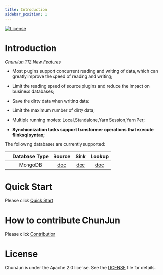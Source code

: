 ```yaml
---
title: Introduction
sidebar_position: 1
---
```


[![License](https://img.shields.io/badge/license-Apache%202-4EB1BA.svg)](https://www.apache.org/licenses/LICENSE-2.0.html)
# Introduction

*[ChunJun 1.12 New Features](chunjunDocs/change-log.md)*

- Most plugins support concurrent reading and writing of data, which can greatly improve the speed of reading and writing;

- Limit the reading speed of source plugins and reduce the impact on business databases;

- Save the dirty data when writing data;

- Limit the maximum number of dirty data;

- Multiple running modes: Local,Standalone,Yarn Session,Yarn Per;

- **Synchronization tasks support transformer operations that execute flinksql syntax;**

The following databases are currently supported:

|                        | Database Type  | Source                          | Sink                          | Lookup
|:----------------------:|:--------------:|:-------------------------------:|:-------------------------------:|:-------------------------------:|
|                        | MongoDB        | [doc](chunjunDocs/connectors/mongodb/mongodb-source.md) | [doc](chunjunDocs/connectors/mongodb/mongodb-sink.md) |[doc](chunjunDocs/connectors/mongodb/mongodb-lookup.md) |


# Quick Start

Please click [Quick Start](chunjunDocs/quickstart.md)

# How to contribute ChunJun

Please click [Contribution](chunjunDocs/contributing.md)

# License

ChunJun is under the Apache 2.0 license. See the [LICENSE](http://www.apache.org/licenses/LICENSE-2.0) file for details.
